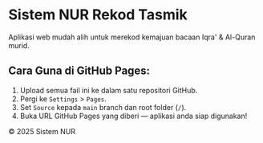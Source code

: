 # Sistem NUR Rekod Tasmik

Aplikasi web mudah alih untuk merekod kemajuan bacaan Iqra' & Al-Quran murid.

## Cara Guna di GitHub Pages:
1. Upload semua fail ini ke dalam satu repositori GitHub.
2. Pergi ke `Settings` > `Pages`.
3. Set `Source` kepada `main` branch dan root folder (`/`).
4. Buka URL GitHub Pages yang diberi — aplikasi anda siap digunakan!

© 2025 Sistem NUR

